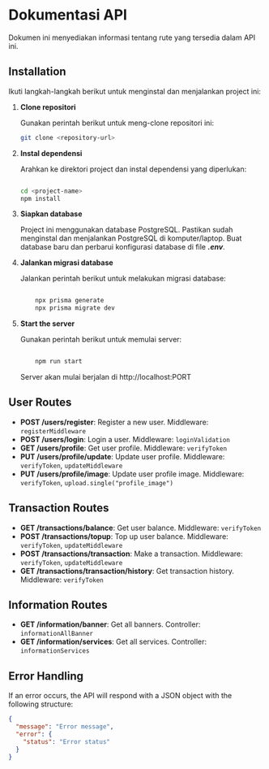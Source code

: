 # Dokumentasi API

Dokumen ini menyediakan informasi tentang rute yang tersedia dalam API ini.

## Installation

Ikuti langkah-langkah berikut untuk menginstal dan menjalankan project ini:

1.  **Clone repositori**

    Gunakan perintah berikut untuk meng-clone repositori ini:

    ```bash
    git clone <repository-url>

    ```

2.  **Instal dependensi**

    Arahkan ke direktori project dan instal dependensi yang diperlukan:

    ```bash

    cd <project-name>
    npm install

    ```

3.  **Siapkan database**

    Project ini menggunakan database PostgreSQL. Pastikan sudah menginstal dan menjalankan PostgreSQL di komputer/laptop. Buat database baru dan perbarui konfigurasi database di file **_.env_**.

4.  **Jalankan migrasi database**

    Jalankan perintah berikut untuk melakukan migrasi database:

    ```bash

        npx prisma generate
        npx prisma migrate dev

    ```

5.  **Start the server**

    Gunakan perintah berikut untuk memulai server:

    ```bash

        npm run start

    ```

    Server akan mulai berjalan di http://localhost:PORT

## User Routes

- **POST /users/register**: Register a new user. Middleware: `registerMiddleware`
- **POST /users/login**: Login a user. Middleware: `loginValidation`
- **GET /users/profile**: Get user profile. Middleware: `verifyToken`
- **PUT /users/profile/update**: Update user profile. Middleware: `verifyToken`, `updateMiddleware`
- **PUT /users/profile/image**: Update user profile image. Middleware: `verifyToken`, `upload.single("profile_image")`

## Transaction Routes

- **GET /transactions/balance**: Get user balance. Middleware: `verifyToken`
- **POST /transactions/topup**: Top up user balance. Middleware: `verifyToken`, `updateMiddleware`
- **POST /transactions/transaction**: Make a transaction. Middleware: `verifyToken`, `updateMiddleware`
- **GET /transactions/transaction/history**: Get transaction history. Middleware: `verifyToken`

## Information Routes

- **GET /information/banner**: Get all banners. Controller: `informationAllBanner`
- **GET /information/services**: Get all services. Controller: `informationServices`

## Error Handling

If an error occurs, the API will respond with a JSON object with the following structure:

```json
{
  "message": "Error message",
  "error": {
    "status": "Error status"
  }
}
```
